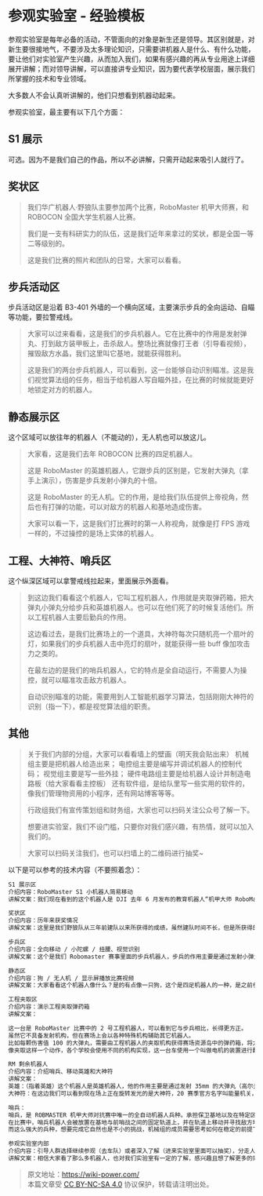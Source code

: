 # 参观实验室 - 经验模板

参观实验室是每年必备的活动，不管面向的对象是新生还是领导。其区别就是，对新生要很接地气，不要涉及太多理论知识，只需要讲机器人是什么、有什么功能，要让他们对实验室产生兴趣，从而加入我们，如果有感兴趣的再从专业用途上详细展开讲解；而对领导讲解，可以直接讲专业知识，因为要代表学校层面，展示我们所掌握的技术和专业领域。

大多数人不会认真听讲解的，他们只想看到机器动起来。

参观实验室，最主要有以下几个方面：

## S1 展示

可选。因为不是我们自己的作品，所以不必讲解，只需开动起来吸引人就行了。

## 奖状区

> 我们华广机器人·野狼队主要参加两个比赛，RoboMaster 机甲大师赛，和 ROBOCON 全国大学生机器人比赛。
>
> 我们是一支有科研实力的队伍，这是我们近年来拿过的奖状，都是全国一等二等级别的。
>
> 这是我们比赛的照片和团队的日常，大家可以看看。

## 步兵活动区

步兵活动区是沿着 B3-401 外墙的一个横向区域，主要演示步兵的全向运动、自瞄等功能，要拉警戒线。

> 大家可以过来看看，这是我们的步兵机器人。它在比赛中的作用是发射弹丸、打到敌方装甲板上，击杀敌人。整场比赛就像打王者（引导看视频），摧毁敌方水晶，我们这里叫它基地，就能获得胜利。
>
> 这是我们的两台步兵机器人，可以看到，这一台能够自动识别瞄准。这是我们视觉算法组的任务，相当于给机器人写自瞄外挂，在比赛的时候就能更好地锁定对方的机器人。

## 静态展示区

这个区域可以放往年的机器人（不能动的），无人机也可以放这儿。

> 大家看，这是我们去年 ROBOCON 比赛的四足机器人。
>
> 这是 RoboMaster 的英雄机器人，它跟步兵的区别是，它发射大弹丸（拿手上演示），伤害是步兵发射小弹丸的十倍。
>
> 这是 RoboMaster 的无人机。它的作用，是给我们队伍提供上帝视角，然后也有打弹的功能，可以对敌方的机器人和基地造成伤害。
>
> 大家可以看一下，这是我们打比赛时的第一人称视角，就像是打 FPS 游戏一样的，不过操控的是场上实体的机器人。

## 工程、大神符、哨兵区

这个纵深区域可以拿警戒线拉起来，里面展示外面看。

> 到这边我们看看这个机器人，它叫工程机器人，作用就是夹取弹药箱，把大弹丸小弹丸分给步兵和英雄机器人。也可以在他们死了的时候复活他们。所以工程机器人主要后勤兵的作用。
>
> 这边看过去，是我们比赛场上的一个道具，大神符每次只随机亮一个扇叶的灯，如果我们的步兵机器人击中亮灯的扇叶，就能获得一些 buff 像加攻击力之类的。
>
> 在最左边的是我们的哨兵机器人，它的特点是全自动运行，不需要人为操控，就可以瞄准攻击敌方机器人。
>
> 自动识别瞄准的功能，需要用到人工智能机器学习算法，包括刚刚大神符的识别（指一下），都是视觉算法组的职责。

## 其他

> 关于我们内部的分组，大家可以看看墙上的壁画（明天我会贴出来）
> 机械组主要是把机器人给造出来；
> 电控组主要是编写并调试机器人的控制代码；
> 视觉组主要是写一些外挂；
> 硬件电路组主要是给机器人设计并制造电路板（给大家看看主控板）
> 还有软件组，是给队里写一些实用的软件的，像我们管理物资用的小程序，还有网站博客等等。
>
> 行政组我们有宣传策划组和财务组，大家也可以扫码关注公众号了解一下。
>
> 想要进实验室，我们不设门槛，只要你对我们感兴趣，有热情，就可以加入我们的。
>
> 大家可以扫码关注我们，也可以扫墙上的二维码进行抽奖~

以下是可以参考的技术内容（不要照着念）：

```markdown
S1 展示区
介绍内容：RoboMaster S1 小机器人简易移动
讲解文案：我们现在看到的这个机器人是 DJI 去年 6 月发布的教育机器人“机甲大师 RoboMasterS1“，相信大家都知道 Robomaster 机甲大师赛，S1 机器人就是源自于 Robomaster 赛事。DJI 基于这项赛事中的探索和积累，研发出 S1 并进行推广，让大家都能亲身体会到机器人的魅力。有兴趣的同学可以试着体验一下（手机 app 操控体验）

奖状区
介绍内容：历年来获奖情况
讲解文案：这里是我们野狼队从三年前建队以来所获得的成绩，虽然建队时间不长，但是所获得的成就大家有目共睹。这里一二三等奖都有，说明了我们队伍具有一定科研实力，也期待你们的加入能为我们注入更多新的能量。（对着奖状解说）

步兵区
介绍内容：全向移动 / 小陀螺 / 扭腰、视觉识别
讲解文案：这个是我们 Robomaster 赛事里面的步兵机器人，步兵的作用主要是通过发射小弹丸攻击敌方机器人，这个枪口就是发射小弹丸的地方（指着位置）。步兵具有高灵活度，是所有机器人中灵敏度最高的一个。他可以进行全方位的移动，现在看它来表演一个”小陀螺旋转“和扭腰……（演示）除此之外，步兵机器人还可以进行视觉识别，比如说自瞄，通俗来说就是能够自动瞄准某个物体而跟着他移动。

静态区
介绍内容：狗 / 无人机 / 显示屏播放比赛视频
讲解文案：大家看看这个机器人像什么？是的有点像一只狗，这个是四足机器人的一种，是之前参加 robocon 赛事的参赛机器人。还有这个是 空中机器人，他也是机器人的一种。大家看了那么多机器人，是不是对机器人的形态认知又刷新了呢？这些机器人的功能，大家可以看看我们的比赛视频。

工程夹取区
介绍内容：演示工程夹取弹药箱
讲解文案：

这一台是 RoboMaster 比赛中的 2 号工程机器人，可以看到它与步兵相比，长得更方正。
虽然它不具备发射机构，但在赛场上会以各种特殊机构辅助其它机器人。
比如每颗伤害值 100 的大弹丸，需要由工程机器人的夹取机构获得赛场资源岛中的弹药箱，将大弹丸收集起来后，补给给英雄机器人。当我方的步兵机器人及其它地面机器人被伤害至战亡后，往往会停留在场地中央，这时工程机器人可以使用它的救援机构将步兵机器人拖回至我方的补给区进行复活。
像夹取这样一个动作，各个学校会使用不同的机构实现，这一台车使用一个叫做电机的装置进行翻转取弹的夹爪，以及一个气缸的执行元件实现夹紧弹药箱的动作。

RM 剩余机器人
介绍内容：介绍哨兵、移动英雄和大神符
讲解文案：
英雄：（指着英雄）这个机器人是英雄机器人，他的作用主要是通过发射 35mm 的大弹丸（高尔夫球实物）攻击敌方机器人，这个枪口就是发射大弹丸的地方（指着位置），其和步兵机器人类似，但相比之下英雄机器人会比步兵机器人具有更高的伤害，同时血量也会略高于步兵，但灵活性以及射速都低于步兵机器人。如果把步兵看做能持续输出血量少的游击兵，那么英雄机器人就是既有爆发杀伤能力，又有一定坦度的战士，在比赛上经常和步兵机器人一起组织进攻。
大神符：在这边我们可以看到现在场上正在旋转发光的是大神符，20 赛季官方名字叫能量机关，由于大神符高难度的激活方式和过往赛季的名称，仍有多数 RM 参赛者称它为大神符。大神符在比赛中提供高额增益效果，需要我方步兵机器人通过特定方式激活大神符，直接提升步兵英雄攻击力和防御力。在比赛场中先激活大神符的一方往往拥有着巨大的优势，是拿下比赛胜利的重要因素（吹水的，觉得不合适可以改）。而激活大神符所需的关键算法，由我们视觉算法组成员负责，需要扎实的数学线代概率伦知识功底，对大神符或者是数学逻辑感兴趣的同学，可以扫描这边二维码观看视觉算法组教程，了解报名我们视觉算法组，谢谢大家！！接下来请大家继续往下参观，

哨兵：
哨兵，是 ROBMASTER 机甲大师对抗赛中唯一的全自动机器人兵种。承担保卫基地以及在特定区域能掩护己方队友的职能。
在比赛中，哨兵机器人会被放置在基地与前哨战之间的固定轨道上，并在轨道上移动并寻找敌方地面机器人进行歼灭。尽管哨兵并没有配置操作手，但规则赋予了它比赛之中最高之一的血量与载弹量。同时区别与其他机器人，装备了双枪管，使哨兵拥有无与伦比的火力，成为了赛场上不可小觑的一股力量。而往届赛场上哨兵的数次拿下全场 MVP 的记录也在印证了这一点。作为比赛中体积最小最轻的机器人，却也是赛场上强有力的生力军。
而这么强大的兵种，想要完成它自然也是不小的挑战，机械组的成员需要思考如何在稳定的前提下将相当多的系统整合到那么小的体积内让它们工作时各司其职，互不干涉：电控组的成员则需要为其规划最优的运动方案，让它在那方寸的轨道上游走自如；视觉组的各位则要为它设计自动瞄准程序，让它在无人操作的情况下也能百发百中。那么，你想来挑战这项艰巨又充满乐趣的项目吗？

参观实验室内部
介绍内容：引导人群选择继续参观（去车队）或者深入了解（进来实验室里面可以抽奖），分走人群
讲解文案：相信大家看了那么多机器人，也对我们实验室有一定的了解，感兴趣且想了解更多的同学可以进入实验室参与抽奖活动，或者参观下一个队伍。
```

> 原文地址：<https://wiki-power.com/>  
> 本篇文章受 [CC BY-NC-SA 4.0](https://creativecommons.org/licenses/by/4.0/deed.zh) 协议保护，转载请注明出处。
